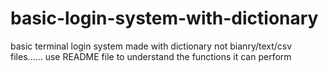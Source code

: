 # basic-login-system-with-dictionary
basic terminal login system made with dictionary not bianry/text/csv files......    use README file to understand the functions it can perform 
